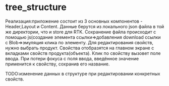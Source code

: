# tree_structure

Реализация:приложение состоит из 3 основных компонентов - Header,Layout и Content.
Данные берутся из локального json файла в той же директории, что и store для RTK. Сохранение файла происходит с помощью js(создание элемента ссылки=>добавления download ссылки с Blob=>эмуляция клика по элементу.
Для редактирования свойств, нужно выбрать продукт. Свойства отобразятся на главном экране с вкладками свойств продукта(объекта).
Клик по свойству вызовет поле ввода.
При потери фокуса с поля ввода, введённое значение применится к свойству, сохранив его название.


TODO:изменение данных в структуре при редактировании конкретных свойств.
